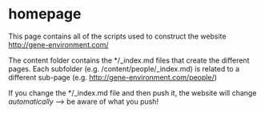 # homepage

This page contains all of the scripts used to construct the website http://gene-environment.com/ 

The content folder contains the */_index.md files that create the different pages. 
Each subfolder (e.g. /content/people/_index.md) is related to a different sub-page (e.g. http://gene-environment.com/people/)

If you change the */_index.md file and then push it, the website will change *automatically* --> be aware of what you push! 

